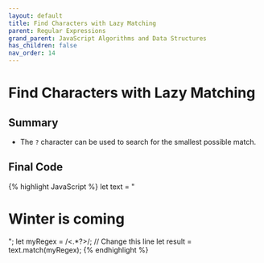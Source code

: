 ```yaml
---
layout: default
title: Find Characters with Lazy Matching
parent: Regular Expressions
grand_parent: JavaScript Algorithms and Data Structures
has_children: false
nav_order: 14
---
```

# Find Characters with Lazy Matching
## Summary
- The `?` character can be used to search for the smallest possible match.

## Final Code

{% highlight JavaScript %}
let text = "<h1>Winter is coming</h1>";
let myRegex = /<.*?>/; // Change this line
let result = text.match(myRegex);
{% endhighlight %}